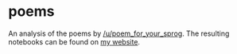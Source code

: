 # poems
An analysis of the poems by [/u/poem_for_your_sprog](https://reddit.com/u/poem_for_your_sprog). The resulting notebooks can be found on [my website](https://fpgmaas.nl).

